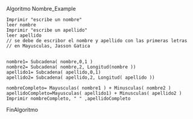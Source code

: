Algoritmo Nombre_Example
	
	Imprimir "escribe un nombre"
	leer nombre
	Imprimir "escribe un apellido"
	leer apellido
	// se debe de escribor el nombre y apellido con las primeras letras 
	// en Mayusculas, Jasson Gatica
	
	
	nombre1= Subcadena( nombre,0,1 ) 
	nombre2= Subcadena( nombre,2, Longitud(nombre ))
	apellido1= Subcadena( apellido,0,1)
	apellido2= Subcadena( apellido,2, Longitud( apellido ))
	
	nombreCompleto= Mayusculas( nombre1 ) + Minusculas( nombre2 )
	apellidoCompleto=Mayusculas( apellido1) + Minusculas( apellido2 )
	Imprimir nombreCompleto, " " ,apellidoCompleto
	
	
	
FinAlgoritmo

